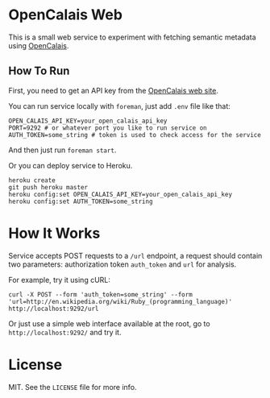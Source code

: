 # OpenCalais Web

This is a small web service to experiment with fetching semantic metadata using [OpenCalais](http://www.opencalais.com/).

## How To Run

First, you need to get an API key from the [OpenCalais web site](http://www.opencalais.com/APIkey).

You can run service locally with `foreman`, just add `.env` file like that:

```{sh}
OPEN_CALAIS_API_KEY=your_open_calais_api_key
PORT=9292 # or whatever port you like to run service on
AUTH_TOKEN=some_string # token is used to check access for the service
```

And then just run `foreman start`.

Or you can deploy service to Heroku.

```{sh}
heroku create
git push heroku master
heroku config:set OPEN_CALAIS_API_KEY=your_open_calais_api_key
heroku config:set AUTH_TOKEN=some_string
```

# How It Works

Service accepts POST requests to a `/url` endpoint, a request should contain two parameters: authorization token `auth_token` and `url` for analysis.

For example, try it using cURL:

```{sh}
curl -X POST --form 'auth_token=some_string' --form 'url=http://en.wikipedia.org/wiki/Ruby_(programming_language)' http://localhost:9292/url
```

Or just use a simple web interface available at the root,
go to `http://localhost:9292/` and try it.

# License

MIT. See the `LICENSE` file for more info.
